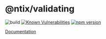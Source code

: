 # @ntix/validating

![build](https://github.com/ntix/validating/workflows/build/badge.svg?branch=master)
[![Known Vulnerabilities](https://snyk.io/test/github/ntix/validating/badge.svg)](https://snyk.io/test/github/ntix/validating)
[![npm version](https://badge.fury.io/js/%40ntix%2Fvalidating.svg)](https://badge.fury.io/js/%40ntix%2Fvalidating)

[Documentation](https://ntix.github.io/validating/)
